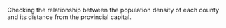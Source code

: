 Checking the relationship between the population density of each county and its distance from the provincial capital.
